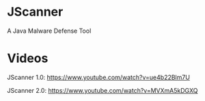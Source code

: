 JScanner
========

A Java Malware Defense Tool


Videos
======

JScanner 1.0: https://www.youtube.com/watch?v=ue4b22Blm7U

JScanner 2.0: https://www.youtube.com/watch?v=MVXmA5kDGXQ
